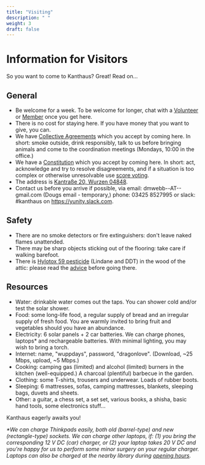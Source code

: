 ```yaml
---
title: "Visiting"
description: " "
weight: 3
draft: false
---
```


# Information for Visitors
So you want to come to Kanthaus? Great! Read on...

## General
- Be welcome for a week. To be welcome for longer, chat with a [Volunteer](https://github.com/kanthaus/kanthaus/blob/master/volunteers.yml) or [Member](https://github.com/kanthaus/kanthaus/blob/master/members.yml) once you get here.
- There is no cost for staying here. If you have money that you want to give, you can.
- We have [Collective Agreements](https://github.com/kanthaus/kanthaus/blob/master/collectiveAgreements.md) which you accept by coming here. In short: smoke outside, drink responsibly, talk to us before bringing animals and come to the coordination meetings (Mondays, 10:00 in the office.)
- We have a [Constitution](https://github.com/kanthaus/kanthaus/blob/master/constitution.md) which you accept by coming here. In short: act, acknowledge and try to resolve disagreements, and if a situation is too complex or otherwise unresolvable use [score voting](https://github.com/kanthaus/kanthaus/blob/master/constitution.md#8c-score-voting).
- The address is [Kantraße 20, Wurzen 04848](https://www.openstreetmap.org/search?query=20%20kantstrasse%20wurzen#map=19/51.36711/12.74075&layers=N).
- Contact us before you arrive if possible, via email: dmwebb--AT--gmail.com (Dougs email - temporary,) phone: 03425 8527995 or slack: #kanthaus on https://yunity.slack.com.

## Safety
- There are no smoke detectors or fire extinguishers: don't leave naked flames unattended.
- There may be sharp objects sticking out of the flooring: take care if walking barefoot.
- There is [Hylotox 59 pesticide](https://de.wikipedia.org/wiki/Hylotox) (Lindane and DDT) in the wood of the attic: please read the [advice](https://github.com/kanthaus/kanthaus/blob/master/signs/attic.md) before going there.

## Resources
- Water: drinkable water comes out the taps. You can shower cold and/or test the solar shower.
- Food: some long-life food, a regular supply of bread and an irregular supply of fresh food. You are warmly invited to bring fruit and vegetables should you have an abundance.
- Electricity: 6 solar panels + 2 car batteries. We can charge phones, laptops* and rechargeable batteries. With minimal lighting, you may wish to bring a torch.
- Internet: name, "wuppdays", password, "dragonlove". (Download, ~25 Mbps, upload, ~5 Mbps.)
- Cooking: camping gas (limited) and alcohol (limited) burners in the kitchen (well-equipped.) A charcoal (plentiful) barbecue in the garden.
- Clothing: some T-shirts, trousers and underwear. Loads of rubber boots.
- Sleeping: 6 mattresses, sofas, camping mattresses, blankets, sleeping bags, duvets and sheets.
- Other: a guitar, a chess set, a set set, various books, a shisha, basic hand tools, some electronics stuff...

Kanthaus eagerly awaits you!

_*We can charge Thinkpads easily, both old (barrel-type) and new (rectangle-type) sockets. We can charge other laptops, if: (1) you bring the corresponding 12 V DC (car) charger, or (2) your laptop takes 20 V DC and you're happy for us to perform some minor surgery on your regular charger. Laptops can also be charged at the nearby library during [opening hours](http://www.kultur-in-wurzen.de/index.php/startseite-bibliothek/bibliothek-angebot)._
